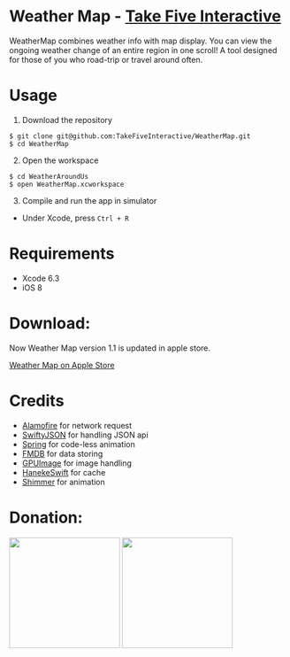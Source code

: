 # Weather Map - [Take Five Interactive](http://www.takefiveinteractive.com)
WeatherMap combines weather info with map display. You can view the ongoing weather change of an entire region in one scroll! A tool designed for those of you who road-trip or travel around often.

# Usage
1) Download the repository
```
$ git clone git@github.com:TakeFiveInteractive/WeatherMap.git
$ cd WeatherMap
```

2) Open the workspace
```
$ cd WeatherAroundUs
$ open WeatherMap.xcworkspace
```

3) Compile and run the app in simulator
* Under Xcode, press ``Ctrl + R``

# Requirements
* Xcode 6.3
* iOS 8

# Download:
Now Weather Map version 1.1 is updated in apple store.

[Weather Map on Apple Store](https://itunes.apple.com/us/app/weather-map-take-five-interactive/id990141529?mt=8)

# Credits
* [Alamofire](https://github.com/Alamofire/Alamofire) for network request
* [SwiftyJSON](https://github.com/SwiftyJSON/SwiftyJSON) for handling JSON api
* [Spring](https://github.com/MengTo/Spring) for code-less animation
* [FMDB](https://github.com/ccgus/fmdb) for data storing
* [GPUImage](https://github.com/BradLarson/GPUImage) for image handling
* [HanekeSwift](https://github.com/Haneke/HanekeSwift) for cache
* [Shimmer](https://github.com/facebook/Shimmer) for animation

# Donation:
<img src="http://i.imgur.com/H4Qs3am.png" width="200" height="200"/>
<img src="http://i.imgur.com/uhIJ1Bw.png" width="200" height="200"/>
